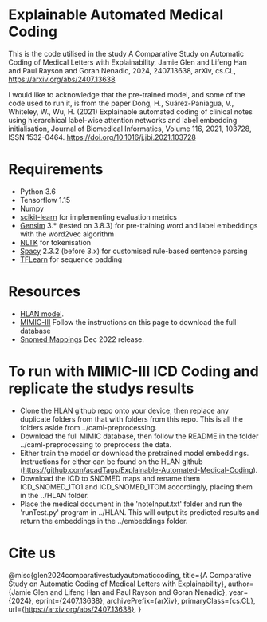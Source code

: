 # Explainable Automated Medical Coding

This is the code utilised in the study A Comparative Study on Automatic Coding of Medical Letters with Explainability, Jamie Glen and Lifeng Han and Paul Rayson and Goran Nenadic, 2024, 2407.13638, arXiv, cs.CL, https://arxiv.org/abs/2407.13638 

I would like to acknowledge that the pre-trained model, and some of the code used to run it, is from the paper Dong, H., Suárez-Paniagua, V., Whiteley, W., Wu, H. (2021) Explainable automated coding of clinical notes using hierarchical label-wise attention networks and label embedding initialisation, Journal of Biomedical Informatics, Volume 116, 2021, 103728, ISSN 1532-0464. https://doi.org/10.1016/j.jbi.2021.103728 

# Requirements
* Python 3.6
* Tensorflow 1.15
* [Numpy](http://www.numpy.org/)
* [scikit-learn](http://scikit-learn.github.io/stable) for implementing evaluation metrics
* [Gensim](https://radimrehurek.com/gensim/) 3.* (tested on 3.8.3) for pre-training word and label embeddings with the word2vec algorithm
* [NLTK](https://www.nltk.org/) for tokenisation
* [Spacy](https://spacy.io/) 2.3.2 (before 3.x) for customised rule-based sentence parsing
* [TFLearn](http://tflearn.org/) for sequence padding

# Resources
* [HLAN model](https://github.com/acadTags/Explainable-Automated-Medical-Coding).
* [MIMIC-III](https://physionet.org/content/mimiciii/1.4/) Follow the instructions on this page to download the full database
* [Snomed Mappings](https://www.nlm.nih.gov/research/umls/mapping_projects/icd9cm_to_snomedct.html#:~:text=The%20most%20useful%20maps%20are,to%2Done%20maps%20as%20possible) Dec 2022 release.

# To run with MIMIC-III ICD Coding and replicate the studys results
* Clone the HLAN github repo onto your device, then replace any duplicate folders from that with folders from this repo. This is all the folders aside from ../caml-preprocessing. 
* Download the full MIMIC database, then follow the README in the folder ../caml-preprocessing to preprocess the data.
* Either train the model or download the pretrained model embeddings. Instructions for either can be found on the HLAN github (https://github.com/acadTags/Explainable-Automated-Medical-Coding).
* Download the ICD to SNOMED maps and rename them ICD_SNOMED_1TO1 and ICD_SNOMED_1TOM accordingly, placing them in the ../HLAN folder.
* Place the medical document in the 'noteInput.txt' folder and run the 'runTest.py' program in ../HLAN. This will output its predicted results and return the embeddings in the ../embeddings folder. 

# Cite us
@misc{glen2024comparativestudyautomaticcoding, title={A Comparative Study on Automatic Coding of Medical Letters with Explainability}, author={Jamie Glen and Lifeng Han and Paul Rayson and Goran Nenadic}, year={2024}, eprint={2407.13638}, archivePrefix={arXiv}, primaryClass={cs.CL}, url={https://arxiv.org/abs/2407.13638}, }

